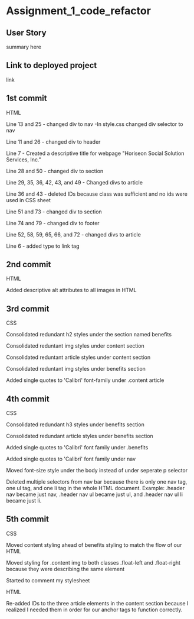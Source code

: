 # Assignment_1_code_refactor

## User Story
summary here 

## Link to deployed project
link

## 1st commit
HTML

Line 13 and 25 - changed div to nav
-In style.css changed div selector to nav

Line 11 and 26 - changed div to header 

Line 7 - Created a descriptive title for webpage "Horiseon Social Solution Services, Inc."

Line 28 and 50 - changed div to section

Line 29, 35, 36, 42, 43, and 49 - Changed divs to article

Line 36 and 43 - deleted IDs because class was sufficient and no ids were used in CSS sheet

Line 51 and 73 - changed div to section

Line 74 and 79 - changed div to footer

Line 52, 58, 59, 65, 66, and 72 - changed divs to article 

Line 6 - added type to link tag

## 2nd commit
HTML

Added descriptive alt attributes to all images in HTML

## 3rd commit
CSS

Consolidated redundant h2 styles under the section named benefits

Consolidated reduntant img styles under content section

Consolidated reduntant article styles under content section

Consolidated reduntant img styles under benefits section

Added single quotes to 'Calibri' font-family under .content article

## 4th commit
CSS

Consolidated redundant h3 styles under benefits section

Consolidated redundant article styles under benefits section

Added single quotes to 'Calibri' font family under .benefits 

Added single quotes to 'Calibri' font family under nav

Moved font-size style under the body instead of under seperate p selector

Deleted multiple selectors from nav bar because there is only one nav tag, one ul tag, and one li tag in the whole HTML document. Example: .header nav became just nav, .header nav ul became just ul, and .header nav ul li became just li.

## 5th commit
CSS

Moved content styling ahead of benefits styling to match the flow of our HTML

Moved styling for .content img to both classes .float-left and .float-right because they were describing the same element

Started to comment my stylesheet

HTML

Re-added IDs to the three article elements in the content section because I realized I needed them in order for our anchor tags to function correctly.